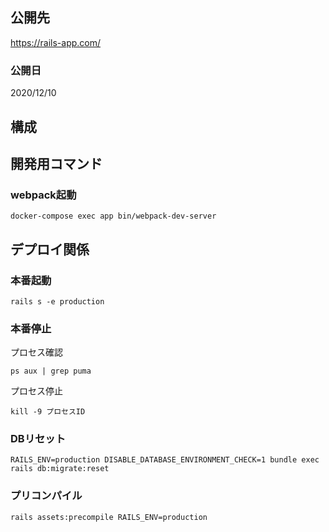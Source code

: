 ## 公開先
https://rails-app.com/

### 公開日
2020/12/10

## 構成

## 開発用コマンド

### webpack起動

```
docker-compose exec app bin/webpack-dev-server
```

## デプロイ関係

### 本番起動

```
rails s -e production
```

### 本番停止

プロセス確認
```
ps aux | grep puma
```

プロセス停止
```
kill -9 プロセスID
```
### DBリセット

```
RAILS_ENV=production DISABLE_DATABASE_ENVIRONMENT_CHECK=1 bundle exec rails db:migrate:reset
```

### プリコンパイル

```
rails assets:precompile RAILS_ENV=production
```
